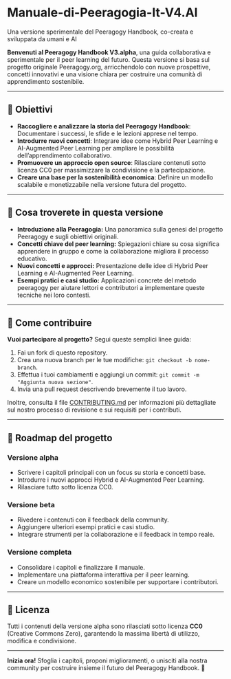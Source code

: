 # Manuale-di-Peeragogia-It-V4.AI
Una versione sperimentale del Peeragogy Handbook, co-creata e sviluppata da umani e AI


**Benvenuti al Peeragogy Handbook V3.alpha**, una guida collaborativa e sperimentale per il peer learning del futuro. Questa versione si basa sul progetto originale Peeragogy.org, arricchendolo con nuove prospettive, concetti innovativi e una visione chiara per costruire una comunità di apprendimento sostenibile.

---

## **🌟 Obiettivi**
- **Raccogliere e analizzare la storia del Peeragogy Handbook**: Documentare i successi, le sfide e le lezioni apprese nel tempo.
- **Introdurre nuovi concetti**: Integrare idee come Hybrid Peer Learning e AI-Augmented Peer Learning per ampliare le possibilità dell’apprendimento collaborativo.
- **Promuovere un approccio open source**: Rilasciare contenuti sotto licenza CC0 per massimizzare la condivisione e la partecipazione.
- **Creare una base per la sostenibilità economica**: Definire un modello scalabile e monetizzabile nella versione futura del progetto.

---

## **📘 Cosa troverete in questa versione**
- **Introduzione alla Peeragogia:** Una panoramica sulla genesi del progetto Peeragogy e sugli obiettivi originali.
- **Concetti chiave del peer learning:** Spiegazioni chiare su cosa significa apprendere in gruppo e come la collaborazione migliora il processo educativo.
- **Nuovi concetti e approcci:** Presentazione delle idee di Hybrid Peer Learning e AI-Augmented Peer Learning.
- **Esempi pratici e casi studio:** Applicazioni concrete del metodo peeragogy per aiutare lettori e contributori a implementare queste tecniche nei loro contesti.

---

## **🔗 Come contribuire**
**Vuoi partecipare al progetto?** Segui queste semplici linee guida:

1. Fai un fork di questo repository.
2. Crea una nuova branch per le tue modifiche: `git checkout -b nome-branch`.
3. Effettua i tuoi cambiamenti e aggiungi un commit: `git commit -m "Aggiunta nuova sezione"`.
4. Invia una pull request descrivendo brevemente il tuo lavoro.

Inoltre, consulta il file [CONTRIBUTING.md](CONTRIBUTING.md) per informazioni più dettagliate sul nostro processo di revisione e sui requisiti per i contributi.

---

## **📅 Roadmap del progetto**
### Versione alpha
- Scrivere i capitoli principali con un focus su storia e concetti base.
- Introdurre i nuovi approcci Hybrid e AI-Augmented Peer Learning.
- Rilasciare tutto sotto licenza CC0.

### Versione beta
- Rivedere i contenuti con il feedback della community.
- Aggiungere ulteriori esempi pratici e casi studio.
- Integrare strumenti per la collaborazione e il feedback in tempo reale.

### Versione completa
- Consolidare i capitoli e finalizzare il manuale.
- Implementare una piattaforma interattiva per il peer learning.
- Creare un modello economico sostenibile per supportare i contributori.

---

## **📜 Licenza**
Tutti i contenuti della versione alpha sono rilasciati sotto licenza **CC0** (Creative Commons Zero), garantendo la massima libertà di utilizzo, modifica e condivisione.

---

**Inizia ora!** Sfoglia i capitoli, proponi miglioramenti, o unisciti alla nostra community per costruire insieme il futuro del Peeragogy Handbook. 🚀

